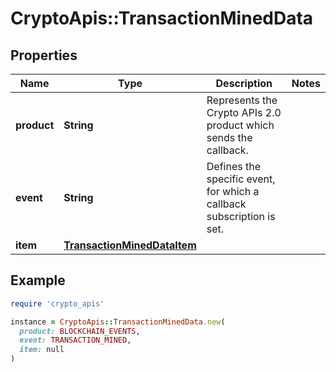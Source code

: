 # CryptoApis::TransactionMinedData

## Properties

| Name | Type | Description | Notes |
| ---- | ---- | ----------- | ----- |
| **product** | **String** | Represents the Crypto APIs 2.0 product which sends the callback. |  |
| **event** | **String** | Defines the specific event, for which a callback subscription is set. |  |
| **item** | [**TransactionMinedDataItem**](TransactionMinedDataItem.md) |  |  |

## Example

```ruby
require 'crypto_apis'

instance = CryptoApis::TransactionMinedData.new(
  product: BLOCKCHAIN_EVENTS,
  event: TRANSACTION_MINED,
  item: null
)
```

